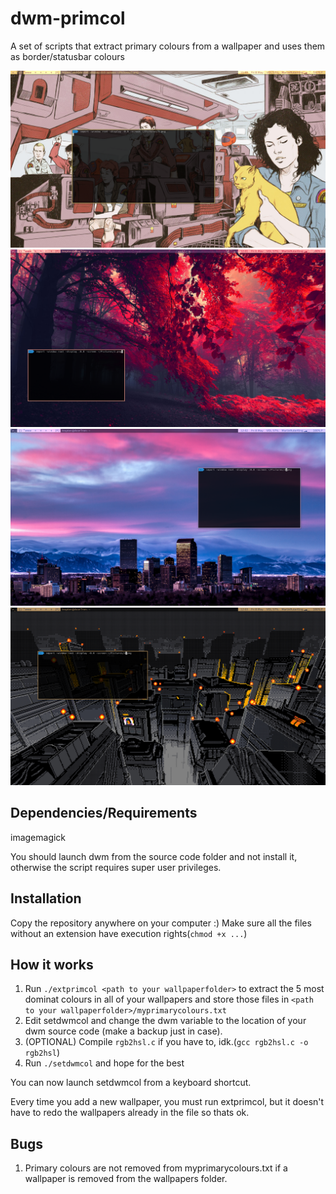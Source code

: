 # dwm-primcol
A set of scripts that extract primary colours from a wallpaper and uses them as border/statusbar colours

![Screenshot](https://github.com/BogdanTheGeek/dwm-primcol/blob/master/screenshots/1.png "Screenshot 1")
![Screenshot](https://github.com/BogdanTheGeek/dwm-primcol/blob/master/screenshots/2.png "Screenshot 2")
![Screenshot](https://github.com/BogdanTheGeek/dwm-primcol/blob/master/screenshots/3.png "Screenshot 3")
![Screenshot](https://github.com/BogdanTheGeek/dwm-primcol/blob/master/screenshots/4.png "Screenshot 4")


## Dependencies/Requirements

imagemagick

You should launch dwm from the source code folder and not install it, otherwise the script requires super user privileges.



## Installation

Copy the repository anywhere on your computer :)
Make sure all the files without an extension have execution rights(`chmod +x ...`)

## How it works

1. Run `./extprimcol <path to your wallpaperfolder>` to extract the 5 most dominat colours in all of your wallpapers and store those files in `<path to your wallpaperfolder>/myprimarycolours.txt`
2. Edit setdwmcol and change the dwm variable to the location of your dwm source code (make a backup just in case).
3. (OPTIONAL) Compile `rgb2hsl.c` if you have to, idk.(`gcc rgb2hsl.c -o rgb2hsl`)
4. Run `./setdwmcol` and hope for the best

You can now launch setdwmcol from a keyboard shortcut.

Every time you add a new wallpaper, you must run extprimcol, but it doesn't have to redo the wallpapers already in the file so thats ok.

## Bugs

1. Primary colours are not removed from myprimarycolours.txt if a wallpaper is removed from the wallpapers folder.

